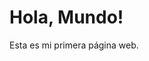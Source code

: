 <!DOCTYPE html>
<html lang="es">
<head>
    <meta charset="UTF-8">
    <meta name="viewport" content="width=device-width, initial-scale=1.0">
    <title>Mi Página Web</title>
    <link rel="stylesheet" href="styles.css"> <!-- Vincula tu archivo CSS -->
</head>
<body>
    <h1>Hola, Mundo!</h1>
    <p>Esta es mi primera página web.</p>
    <script src="script.js"></script> <!-- Vincula tu archivo JS -->
</body>
</html>

